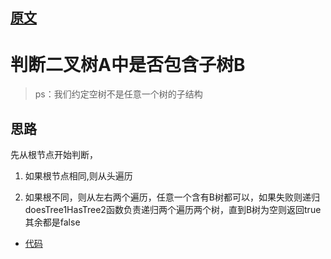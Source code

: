 
## [原文]()

# 判断二叉树A中是否包含子树B

> ps：我们约定空树不是任意一个树的子结构

## 思路

先从根节点开始判断，

1. 如果根节点相同,则从头遍历

2. 如果根不同，则从左右两个遍历，任意一个含有B树都可以，如果失败则递归
doesTree1HasTree2函数负责递归两个遍历两个树，直到B树为空则返回true其余都是false

- [代码](/algorithms-java-example/src/main/java/space.mamba/coding/interviews/No18_HasSubTree.java)
